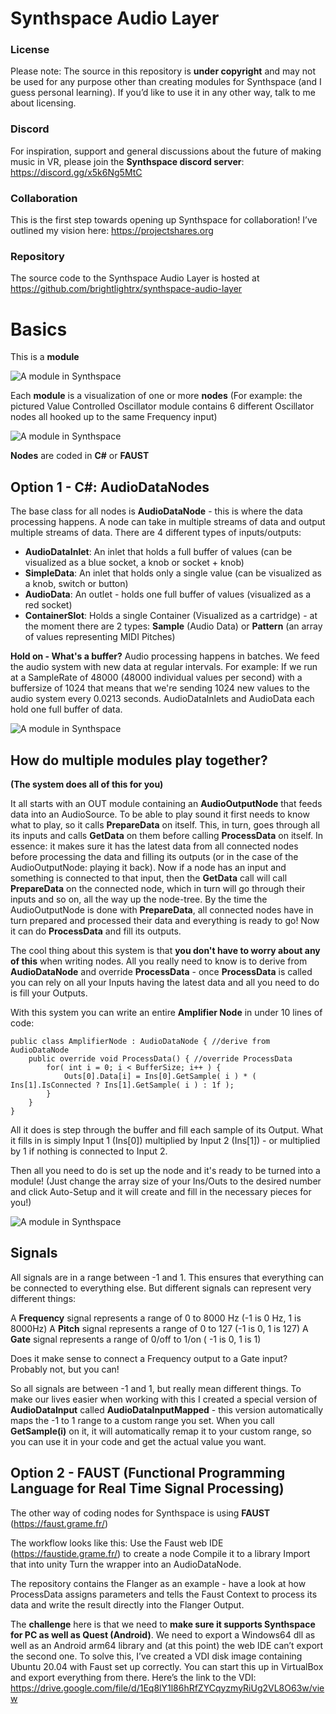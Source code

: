 # Synthspace Audio Layer

### License
Please note: The source in this repository is **under copyright** and may not be used for any purpose other than creating modules for Synthspace (and I guess personal learning). If you’d like to use it in any other way, talk to me about licensing.

### Discord
For inspiration, support and general discussions about the future of making music in VR, please join the **Synthspace discord server**: https://discord.gg/x5k6Ng5MtC

### Collaboration
This is the first step towards opening up Synthspace for collaboration! I’ve outlined my vision here: https://projectshares.org

### Repository
The source code to the Synthspace Audio Layer is hosted at https://github.com/brightlightrx/synthspace-audio-layer


# Basics

This is a **module**

![A module in Synthspace](https://synthspace.rocks/files/docimgs/Synthspace_Module.png)

Each **module** is a visualization of one or more **nodes** 
(For example: the pictured Value Controlled Oscillator module contains 6 different Oscillator nodes all hooked up to the same Frequency input)

![A module in Synthspace](https://synthspace.rocks/files/docimgs/Synthspace_Nodes.png)

**Nodes** are coded in **C#** or **FAUST**

## Option 1 - C#: AudioDataNodes

The base class for all nodes is **AudioDataNode** - this is where the data processing happens. A node can take in multiple streams of data and output multiple streams of data. There are 4 different types of inputs/outputs:
 
- **AudioDataInlet**: An inlet that holds a full buffer of values (can be visualized as a blue socket, a knob or socket + knob)
- **SimpleData**: An inlet that holds only a single value (can be visualized as a knob, switch or button)
- **AudioData**: An outlet - holds one full buffer of values (visualized as a red socket)
- **ContainerSlot**: Holds a single Container (Visualized as a cartridge) - at the moment there are 2 types: **Sample** (Audio Data) or **Pattern** (an array of values representing MIDI Pitches)
 
**Hold on - What's a buffer?** Audio processing happens in batches. We feed the audio system with new data at regular intervals. For example: If we run at a SampleRate of 48000 (48000 individual values per second) with a buffersize of 1024 that means that we're sending 1024 new values to the audio system every 0.0213 seconds. AudioDataInlets and AudioData each hold one full buffer of data.

![A module in Synthspace](https://synthspace.rocks/files/docimgs/Buffer.png)

## How do multiple modules play together? 
**(The system does all of this for you)**

It all starts with an OUT module containing an **AudioOutputNode** that feeds data into an AudioSource. To be able to play sound it first needs to know what to play, so it calls **PrepareData** on itself. This, in turn, goes through all its inputs and calls **GetData** on them before calling **ProcessData** on itself. In essence: it makes sure it has the latest data from all connected nodes before processing the data and filling its outputs (or in the case of the AudioOutputNode: playing it back).
Now if a node has an input and something is connected to that input, then the **GetData** call will call **PrepareData** on the connected node, which in turn will go through their inputs and so on, all the way up the node-tree.
By the time the AudioOutputNode is done with **PrepareData**, all connected nodes have in turn prepared and processed their data and everything is ready to go! 
Now it can do **ProcessData** and fill its outputs.
 
The cool thing about this system is that **you don't have to worry about any of this** when writing nodes. All you really need to know is to derive from **AudioDataNode** and override **ProcessData** - once **ProcessData** is called you can rely on all your Inputs having the latest data and all you need to do is fill your Outputs.
 
With this system you can write an entire __Amplifier Node__ in under 10 lines of code:

    public class AmplifierNode : AudioDataNode { //derive from AudioDataNode
        public override void ProcessData() { //override ProcessData
            for( int i = 0; i < BufferSize; i++ ) {
                Outs[0].Data[i] = Ins[0].GetSample( i ) * ( Ins[1].IsConnected ? Ins[1].GetSample( i ) : 1f );
            }
        }
    }
 
All it does is step through the buffer and fill each sample of its Output. What it fills in is simply Input 1 (Ins[0]) multiplied by Input 2 (Ins[1]) - or multiplied by 1 if nothing is connected to Input 2.
 
Then all you need to do is set up the node and it's ready to be turned into a module! (Just change the array size of your Ins/Outs to the desired number and click Auto-Setup and it will create and fill in the necessary pieces for you!)
 
![A module in Synthspace](https://synthspace.rocks/files/docimgs/Node.png)
  
## Signals
All signals are in a range between -1 and 1. This ensures that everything can be connected to everything else.
But different signals can represent very different things:
 
A **Frequency** signal represents a range of 0 to 8000 Hz (-1 is 0 Hz, 1 is 8000Hz)
A **Pitch** signal represents a range of 0 to 127 (-1 is 0, 1 is 127)
A **Gate** signal represents a range of 0/off to 1/on ( -1 is 0, 1 is 1)
 
Does it make sense to connect a Frequency output to a Gate input? Probably not, but you can!
 
So all signals are between -1 and 1, but really mean different things. To make our lives easier when working with this I created a special  version of **AudioDataInput** called **AudioDataInputMapped** - this version automatically maps the -1 to 1 range to a custom range you set. When you call **GetSample(i)** on it, it will automatically remap it to your custom range, so you can use it in your code and get the actual value you want.


## Option 2 - FAUST (Functional Programming Language for Real Time Signal Processing)

The other way of coding nodes for Synthspace is using **FAUST** (https://faust.grame.fr/)

The workflow looks like this: 
Use the Faust web IDE (https://faustide.grame.fr/) to create a node
Compile it to a library
Import that into unity 
Turn the wrapper into an AudioDataNode.

The repository contains the Flanger as an example - have a look at how ProcessData assigns parameters and tells the Faust Context to process its data and write the result directly into the Flanger Output.

The **challenge** here is that we need to **make sure it supports Synthspace for PC as well as Quest (Android)**. We need to export a Windows64 dll as well as an Android arm64 library and (at this point) the web IDE can’t export the second one. To solve this, I’ve created a VDI disk image containing Ubuntu 20.04 with Faust set up correctly. You can start this up in VirtualBox and export everything from there. Here’s the link to the VDI: https://drive.google.com/file/d/1Eq8lY1l86hRfZYCqyzmyRiUg2VL8O63w/view
